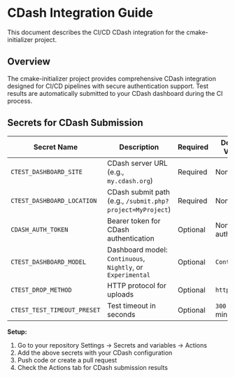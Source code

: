 # CDash Integration Guide

This document describes the CI/CD CDash integration for the cmake-initializer project.

## Overview

The cmake-initializer project provides comprehensive CDash integration designed for CI/CD pipelines with secure authentication support. Test results are automatically submitted to your CDash dashboard during the CI process.

## Secrets for CDash Submission

| Secret Name | Description | Required | Default Value |
|-------------|-------------|----------|---------------|
| `CTEST_DASHBOARD_SITE` | CDash server URL (e.g., `my.cdash.org`) | Required | None |
| `CTEST_DASHBOARD_LOCATION` | CDash submit path (e.g., `/submit.php?project=MyProject`) | Required | None |
| `CDASH_AUTH_TOKEN` | Bearer token for CDash authentication | Optional | None (no auth) |
| `CTEST_DASHBOARD_MODEL` | Dashboard model: `Continuous`, `Nightly`, or `Experimental` | Optional | `Continuous` |
| `CTEST_DROP_METHOD` | HTTP protocol for uploads | Optional | `https` |
| `CTEST_TEST_TIMEOUT_PRESET` | Test timeout in seconds | Optional | `300` (5 minutes) |

**Setup:**
1. Go to your repository Settings → Secrets and variables → Actions
2. Add the above secrets with your CDash configuration
3. Push code or create a pull request
4. Check the Actions tab for CDash submission results
